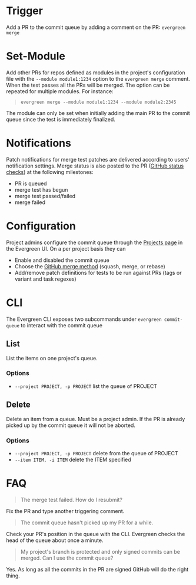 # Trigger
Add a PR to the commit queue by adding a comment on the PR: `evergreen merge` 
# Set-Module
Add other PRs for repos defined as modules in the project's configuration file with the `--module module1:1234` option to the `evergreen merge` comment. When the test passes all the PRs will be merged. The option can be repeated for multiple modules. For instance: 
> `evergreen merge --module module1:1234 --module module2:2345`

The module can only be set when initially adding the main PR to the commit queue since the test is immediately finalized.

# Notifications
Patch notifications for merge test patches are delivered according to users' notification settings. Merge status is also posted to the PR ([GitHub status checks](https://help.github.com/en/articles/about-status-checks)) at the following milestones:
* PR is queued
* merge test has begun
* merge test passed/failed
* merge failed

# Configuration
Project admins configure the commit queue through the [Projects page](https://evergreen.mongodb.com/projects) in the Evergreen UI. On a per project basis they can
* Enable and disabled the commit queue
* Choose the [GitHub merge method](https://help.github.com/en/articles/about-merge-methods-on-github) (squash, merge, or rebase)
* Add/remove patch definitions for tests to be run against PRs (tags or variant and task regexes)

# CLI
The Evergreen CLI exposes two subcommands under `evergreen commit-queue` to interact with the commit queue 
## List
List the items on one project's queue.
### Options
* `--project PROJECT, -p PROJECT` list the queue of PROJECT
## Delete
Delete an item from a queue. Must be a project admin.
If the PR is already picked up by the commit queue it will not be aborted.
### Options
* `--project PROJECT, -p PROJECT` delete from the queue of PROJECT
* `--item ITEM, -i ITEM` delete the ITEM specified

# FAQ
> The merge test failed. How do I resubmit?

Fix the PR and type another triggering comment.

> The commit queue hasn't picked up my PR for a while.

Check your PR's position in the queue with the CLI. Evergreen checks the head of the queue about once a minute.

> My project's branch is protected and only signed commits can be merged. Can I use the commit queue?

Yes. As long as all the commits in the PR are signed GitHub will do the right thing.
